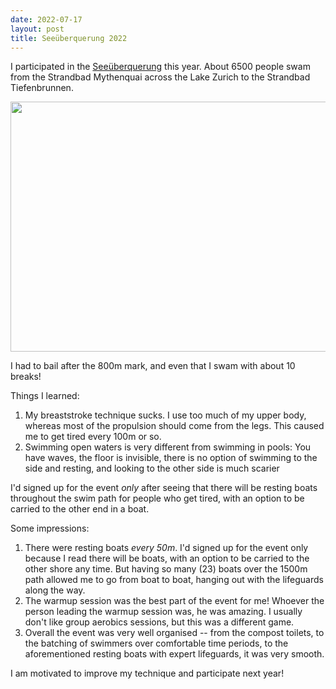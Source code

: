 ```yaml
---
date: 2022-07-17
layout: post
title: Seeüberquerung 2022
---
```


I participated in the [Seeüberquerung](https://www.seeueberquerung.ch/en/) this
year. About 6500 people swam from the Strandbad Mythenquai across the Lake
Zurich to the Strandbad Tiefenbrunnen.

<a href="https://www.google.com/maps/d/u/0/viewer?mid=1Xnpx2k0fUZTroa-W6jQ8R_OOZbs&ll=47.35340227914402%2C8.545224050000018&z=16"><img src="/seeueberquerung-map.png" height="400" width="800" /></a>

I had to bail after the 800m mark, and even that I swam with about 10 breaks!

Things I learned:

1. My breaststroke technique sucks. I use too much of my upper body, whereas
   most of the propulsion should come from the legs. This caused me to get tired
   every 100m or so.
2. Swimming open waters is very different from swimming in pools: You have
   waves, the floor is invisible, there is no option of swimming to the side and
   resting, and looking to the other side is much scarier

I'd signed up for the event _only_ after seeing that there will be resting boats
throughout the swim path for people who get tired, with an option to be carried
to the other end in a boat.

Some impressions:

1. There were resting boats _every 50m_. I'd signed up for the event only
   because I read there will be boats, with an option to be carried to the other
   shore any time. But having so many (23) boats over the 1500m path allowed me
   to go from boat to boat, hanging out with the lifeguards along the way.
2. The warmup session was the best part of the event for me! Whoever the person
   leading the warmup session was, he was amazing. I usually don't like group
   aerobics sessions, but this was a different game.
3. Overall the event was very well organised -- from the compost toilets, to the
   batching of swimmers over comfortable time periods, to the aforementioned
   resting boats with expert lifeguards, it was very smooth.

I am motivated to improve my technique and participate next year!
